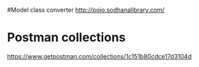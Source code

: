

#Model class converter
http://pojo.sodhanalibrary.com/

# Postman collections
https://www.getpostman.com/collections/1c151b80cdce17d3104d